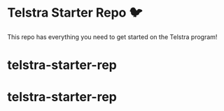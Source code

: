 # Telstra Starter Repo :bird:

This repo has everything you need to get started on the Telstra program!
# telstra-starter-rep
# telstra-starter-rep
